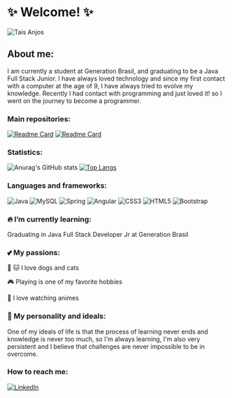 

<!--
**TaisAnjos/TaisAnjos** is a ✨ _special_ ✨ repository because its `README.md` (this file) appears on your GitHub profile.

Here are some ideas to get you started:

- 🔭 I’m currently working on ...
- 🌱 I’m currently learning ...
- 👯 I’m looking to collaborate on ...
- 🤔 I’m looking for help with ...
- 💬 Ask me about ...
- 📫 How to reach me: ...
- 😄 Pronouns: ...
- ⚡ Fun fact: ...
-->

<h1>✨ Welcome! ✨ </h1>

![Tais Anjos](https://user-images.githubusercontent.com/79381531/169381801-f77a485e-bf2f-4046-b70a-70bce30d50fc.gif)

<h2>About me:</h2>
I am currently a student at Generation Brasil, and graduating to be a Java Full Stack Junior. 
 I have always loved technology and since my first contact with a computer at the age of 9, I have always tried to evolve my knowledge. Recently I had contact with programming and just loved it! so I went on the journey to become a programmer.

 <h3> Main repositories: </h3>
 
[![Readme Card](https://github-readme-stats.vercel.app/api/pin/?username=TaisAnjos&show_icons=true&theme=midnight-purple&repo=ProjetoIntegrador)](https://github.com/TaisAnjos/ProjetoIntegrador)
[![Readme Card](https://github-readme-stats.vercel.app/api/pin/?username=TaisAnjos&show_icons=true&theme=midnight-purple&repo=blogPessoal)](https://github.com/TaisAnjos/blogPessoal)
 
 <h3> Statistics: </h3>
 
 ![Anurag's GitHub stats](https://github-readme-stats.vercel.app/api?username=TaisAnjos&show_icons=true&theme=midnight-purple)
 [![Top Langs](https://github-readme-stats.vercel.app/api/top-langs/?username=TaisAnjos&show_icons=true&theme=midnight-purple&layout=midnight-purple)](https://github.com/TaisAnjos/github-readme-stats)
 
<h3>Languages and frameworks: </h3>

![Java](https://img.shields.io/badge/java-%23ED8B00.svg?style=for-the-badge&logo=java&logoColor=white)
![MySQL](https://img.shields.io/badge/mysql-%2300f.svg?style=for-the-badge&logo=mysql&logoColor=white)
![Spring](https://img.shields.io/badge/spring-%236DB33F.svg?style=for-the-badge&logo=spring&logoColor=white)
![Angular](https://img.shields.io/badge/angular-%23DD0031.svg?style=for-the-badge&logo=angular&logoColor=white)
![CSS3](https://img.shields.io/badge/css3-%231572B6.svg?style=for-the-badge&logo=css3&logoColor=white)
![HTML5](https://img.shields.io/badge/html5-%23E34F26.svg?style=for-the-badge&logo=html5&logoColor=white)
![Bootstrap](https://img.shields.io/badge/bootstrap-%23563D7C.svg?style=for-the-badge&logo=bootstrap&logoColor=white)

<h3>  🔥 I’m currently learning: </h3>

Graduating in Java Full Stack Developer Jr at Generation Brasil

<h3> 💕 My passions: </h3>

<p> 🐶 🐱 I love dogs and cats <p>
<p> 🎮 Playing is one of my favorite hobbies <p>
<p> 💞 I love watching animes <p>

<h3> 🤔 My personality and ideals: </h3>
 
 <p> One of my ideals of life is that the process of learning never ends and knowledge is never too much, so I'm always learning, I'm also very persistent and I believe that challenges are never impossible to be in overcome. <p>

<h3> How to reach me: </h3>

<a href="https://www.linkedin.com/in/tais-alves/" target="_blank">![LinkedIn](https://img.shields.io/badge/linkedin-%230077B5.svg?style=for-the-badge&logo=linkedin&logoColor=white)</a> 
